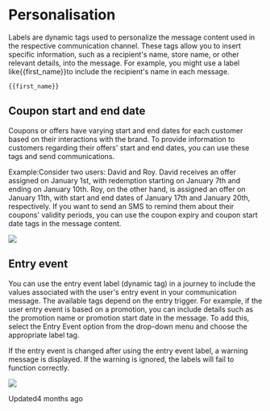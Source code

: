 # Personalisation

Labels are dynamic tags used to personalize the message content used in the respective communication channel. These tags allow you to insert specific information, such as a recipient's name, store name, or other relevant details, into the message. For example, you might use a label like{{first_name}}to include the recipient's name in each message.

`{{first_name}}`

## Coupon start and end date

Coupons or offers have varying start and end dates for each customer based on their interactions with the brand. To provide information to customers regarding their offers' start and end dates, you can use these tags and send communications.

Example:Consider two users: David and Roy. David receives an offer assigned on January 1st, with redemption starting on January 7th and ending on January 10th. Roy, on the other hand, is assigned an offer on January 11th, with start and end dates of January 17th and January 20th, respectively. If you want to send an SMS to remind them about their coupons' validity periods, you can use the coupon expiry and coupon start date tags in the message content.

![](https://files.readme.io/4c9cf38-Coupon_tag.gif)

## Entry event

You can use the entry event label (dynamic tag) in a journey to include the values associated with the user's entry event in your communication message. The available tags depend on the entry trigger. For example, if the user entry event is based on a promotion, you can include details such as the promotion name or promotion start date in the message. To add this, select the Entry Event option from the drop-down menu and choose the appropriate label tag.

If the entry event is changed after using the entry event label, a warning message is displayed. If the warning is ignored, the labels will fail to function correctly.

![](https://files.readme.io/df4bb1d5b3b0c8d789997f74907410b6a3d4ac87f58b4c7e4d9f1f60ee3578cc-Entry_event_label.png)

Updated4 months ago